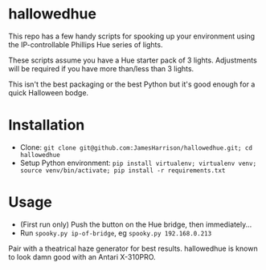 hallowedhue
===========

This repo has a few handy scripts for spooking up your environment using the IP-controllable Phillips Hue series of lights.

These scripts assume you have a Hue starter pack of 3 lights. Adjustments will be required if you have more than/less than 3 lights.

This isn't the best packaging or the best Python but it's good enough for a quick Halloween bodge.

Installation
============

* Clone: `git clone git@github.com:JamesHarrison/hallowedhue.git; cd hallowedhue`
* Setup Python environment: `pip install virtualenv; virtualenv venv; source venv/bin/activate; pip install -r requirements.txt`

Usage
=====

* (First run only) Push the button on the Hue bridge, then immediately...
* Run `spooky.py ip-of-bridge`, eg `spooky.py 192.168.0.213`

Pair with a theatrical haze generator for best results. hallowedhue is known to look damn good with an Antari X-310PRO.

